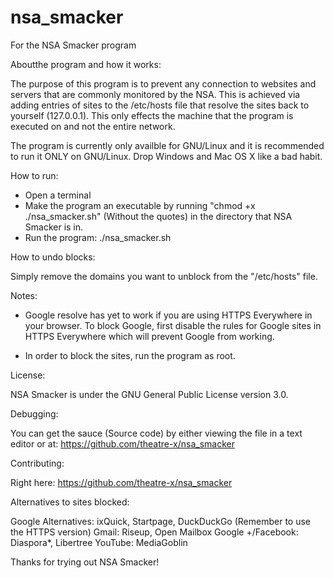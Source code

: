 nsa_smacker
===========

For the NSA Smacker program

Aboutthe program and how it works:

The purpose of this program is to prevent any connection to websites and servers that are commonly monitored by the NSA. This is achieved via adding entries of sites to the /etc/hosts file that resolve the sites back to yourself (127.0.0.1). This only effects the machine that the program is executed on and not the entire network.

The program is currently only availble for GNU/Linux and it is recommended to run it ONLY on GNU/Linux. Drop Windows and Mac OS X like a bad habit.


How to run:

- Open a terminal
- Make the program an executable by running "chmod +x ./nsa_smacker.sh" (Without the quotes) in the directory that NSA Smacker is in.
- Run the program: ./nsa_smacker.sh


How to undo blocks:

Simply remove the domains you want to unblock from the "/etc/hosts" file.


Notes:

- Google resolve has yet to work if you are using HTTPS Everywhere in your browser. To block Google, first disable the rules for Google sites in HTTPS Everywhere which will prevent Google from working.

- In order to block the sites, run the program as root.


License:

NSA Smacker is under the GNU General Public License version 3.0.


Debugging:

You can get the sauce (Source code) by either viewing the file in a text editor or at: https://github.com/theatre-x/nsa_smacker

Contributing:

Right here: https://github.com/theatre-x/nsa_smacker


Alternatives to sites blocked:

Google Alternatives: ixQuick, Startpage, DuckDuckGo (Remember to use the HTTPS version)
Gmail: Riseup, Open Mailbox
Google +/Facebook: Diaspora*, Libertree
YouTube: MediaGoblin


Thanks for trying out NSA Smacker!
